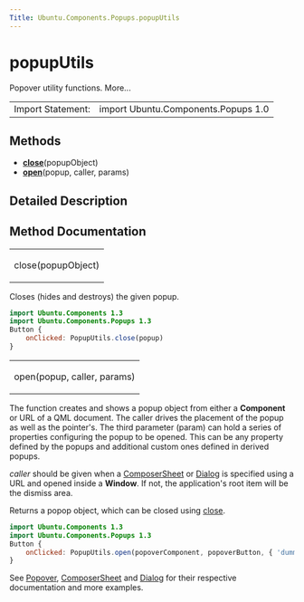 ```yaml
---
Title: Ubuntu.Components.Popups.popupUtils
---
```

        
popupUtils
==========

<span class="subtitle"></span>
Popover utility functions. More...

|                   |                                     |
|-------------------|-------------------------------------|
| Import Statement: | import Ubuntu.Components.Popups 1.0 |

<span id="methods"></span>
Methods
-------

-   ****[close](#close-method)****(popupObject)
-   ****[open](#open-method)****(popup, caller, params)

<span id="details"></span>
Detailed Description
--------------------

Method Documentation
--------------------

<table>
<colgroup>
<col width="100%" />
</colgroup>
<tbody>
<tr class="odd">
<td><p><span id="close-method"></span><span class="name">close</span>(<span class="type">popupObject</span>)</p></td>
</tr>
</tbody>
</table>

Closes (hides and destroys) the given popup.

``` qml
import Ubuntu.Components 1.3
import Ubuntu.Components.Popups 1.3
Button {
    onClicked: PopupUtils.close(popup)
}
```

<table>
<colgroup>
<col width="100%" />
</colgroup>
<tbody>
<tr class="odd">
<td><p><span id="open-method"></span><span class="name">open</span>(<span class="type">popup</span>, <span class="type">caller</span>, <span class="type">params</span>)</p></td>
</tr>
</tbody>
</table>

The function creates and shows a popup object from either a **Component** or URL of a QML document. The caller drives the placement of the popup as well as the pointer's. The third parameter (param) can hold a series of properties configuring the popup to be opened. This can be any property defined by the popups and additional custom ones defined in derived popups.

*caller* should be given when a [ComposerSheet](https://developer.ubuntu.comapps/qml/sdk-15.04.3/Ubuntu.Components.Popups.ComposerSheet/) or [Dialog](../Ubuntu.Components.Popups.Dialog.md) is specified using a URL and opened inside a **Window**. If not, the application's root item will be the dismiss area.

Returns a popop object, which can be closed using [close](#close-method).

``` qml
import Ubuntu.Components 1.3
import Ubuntu.Components.Popups 1.3
Button {
    onClicked: PopupUtils.open(popoverComponent, popoverButton, { 'dummy': true } )
}
```

See [Popover](../Ubuntu.Components.Popups.Popover.md), [ComposerSheet](https://developer.ubuntu.comapps/qml/sdk-15.04.3/Ubuntu.Components.Popups.ComposerSheet/) and [Dialog](../Ubuntu.Components.Popups.Dialog.md) for their respective documentation and more examples.

